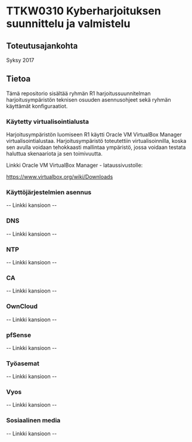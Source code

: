 # TTKW0310 Kyberharjoituksen suunnittelu ja valmistelu


## Toteutusajankohta

Syksy 2017

## Tietoa

Tämä repositorio sisältää ryhmän R1 harjoitussuunnitelman harjoitusympäristön teknisen osuuden asennusohjeet sekä ryhmän käyttämät konfiguraatiot.

### Käytetty virtualisointialusta

Harjoitusympäristön luomiseen R1 käytti Oracle VM VirtualBox Manager virtualisointialustaa. Harjoitusympäristö toteutettiin virtualisoinnilla, koska sen avulla voidaan tehokkaasti mallintaa ympäristö, jossa voidaan testata haluttua skenaariota ja sen toimivuutta.

Linkki Oracle VM VirtualBox Manager - lataussivustolle:

https://www.virtualbox.org/wiki/Downloads


### Käyttöjärjestelmien asennus

-- Linkki kansioon --

### DNS

-- Linkki kansioon -- 

### NTP

-- Linkki kansioon --

### CA

-- Linkki kansioon --

### OwnCloud

-- Linkki kansioon --

### pfSense

-- Linkki kansioon --

### Työasemat

-- Linkki kansioon --

### Vyos

-- Linkki kansioon --

### Sosiaalinen media

-- Linkki kansioon --
